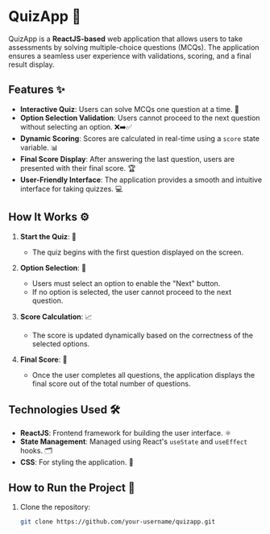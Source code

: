 # QuizApp 🎯

QuizApp is a **ReactJS-based** web application that allows users to take assessments by solving multiple-choice questions (MCQs). The application ensures a seamless user experience with validations, scoring, and a final result display.

## Features ✨

- **Interactive Quiz**: Users can solve MCQs one question at a time. 📝
- **Option Selection Validation**: Users cannot proceed to the next question without selecting an option. ❌➡️✅
- **Dynamic Scoring**: Scores are calculated in real-time using a `score` state variable. 📊
- **Final Score Display**: After answering the last question, users are presented with their final score. 🏆
- **User-Friendly Interface**: The application provides a smooth and intuitive interface for taking quizzes. 💻

## How It Works ⚙️

1. **Start the Quiz**: 🚀  
   - The quiz begins with the first question displayed on the screen.
   
2. **Option Selection**: 🎯  
   - Users must select an option to enable the "Next" button.  
   - If no option is selected, the user cannot proceed to the next question.

3. **Score Calculation**: 📈  
   - The score is updated dynamically based on the correctness of the selected options.

4. **Final Score**: 🏁  
   - Once the user completes all questions, the application displays the final score out of the total number of questions.

## Technologies Used 🛠️

- **ReactJS**: Frontend framework for building the user interface. ⚛️  
- **State Management**: Managed using React's `useState` and `useEffect` hooks. 🗂️  
- **CSS**: For styling the application. 🎨  

## How to Run the Project 🚀

1. Clone the repository:  
   ```bash
   git clone https://github.com/your-username/quizapp.git
